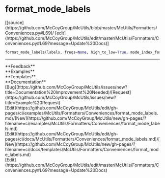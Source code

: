 # <a id="McUtils.Formatters.Conveniences.format_mode_labels">format_mode_labels</a>
<div class="docs-source-link" markdown="1">
[[source](https://github.com/McCoyGroup/McUtils/blob/master/McUtils/Formatters/Conveniences.py#L69)/
[edit](https://github.com/McCoyGroup/McUtils/edit/master/McUtils/Formatters/Conveniences.py#L69?message=Update%20Docs)]
</div>

```python
format_mode_labels(labels, freqs=None, high_to_low=True, mode_index_format='{:.0f}', frequency_format='{:.0f}', headers=None, column_join=' | ', none_tag='mixed', **etc): 
```













---


<div markdown="1" class="text-secondary">
<div class="container">
  <div class="row">
   <div class="col" markdown="1">
**Feedback**   
</div>
   <div class="col" markdown="1">
**Examples**   
</div>
   <div class="col" markdown="1">
**Templates**   
</div>
   <div class="col" markdown="1">
**Documentation**   
</div>
   <div class="col" markdown="1">
   
</div>
   <div class="col" markdown="1">
   
</div>
   <div class="col" markdown="1">
   
</div>
</div>
  <div class="row">
   <div class="col" markdown="1">
[Bug](https://github.com/McCoyGroup/McUtils/issues/new?title=Documentation%20Improvement%20Needed)/[Request](https://github.com/McCoyGroup/McUtils/issues/new?title=Example%20Request)   
</div>
   <div class="col" markdown="1">
[Edit](https://github.com/McCoyGroup/McUtils/edit/gh-pages/ci/examples/McUtils/Formatters/Conveniences/format_mode_labels.md)/[New](https://github.com/McCoyGroup/McUtils/new/gh-pages/?filename=ci/examples/McUtils/Formatters/Conveniences/format_mode_labels.md)   
</div>
   <div class="col" markdown="1">
[Edit](https://github.com/McCoyGroup/McUtils/edit/gh-pages/ci/docs/McUtils/Formatters/Conveniences/format_mode_labels.md)/[New](https://github.com/McCoyGroup/McUtils/new/gh-pages/?filename=ci/docs/templates/McUtils/Formatters/Conveniences/format_mode_labels.md)   
</div>
   <div class="col" markdown="1">
[Edit](https://github.com/McCoyGroup/McUtils/edit/master/McUtils/Formatters/Conveniences.py#L69?message=Update%20Docs)   
</div>
   <div class="col" markdown="1">
   
</div>
   <div class="col" markdown="1">
   
</div>
   <div class="col" markdown="1">
   
</div>
</div>
</div>
</div>